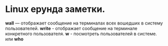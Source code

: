 # Linux ерунда заметки.

**wall** —  отображает сообщение на терминалах всех вошедших в систему пользователей.
**write** - отображает сообщение на терминале конкретного пользователя. 
**w** - посмотреть пользователей в системе. или **who**
